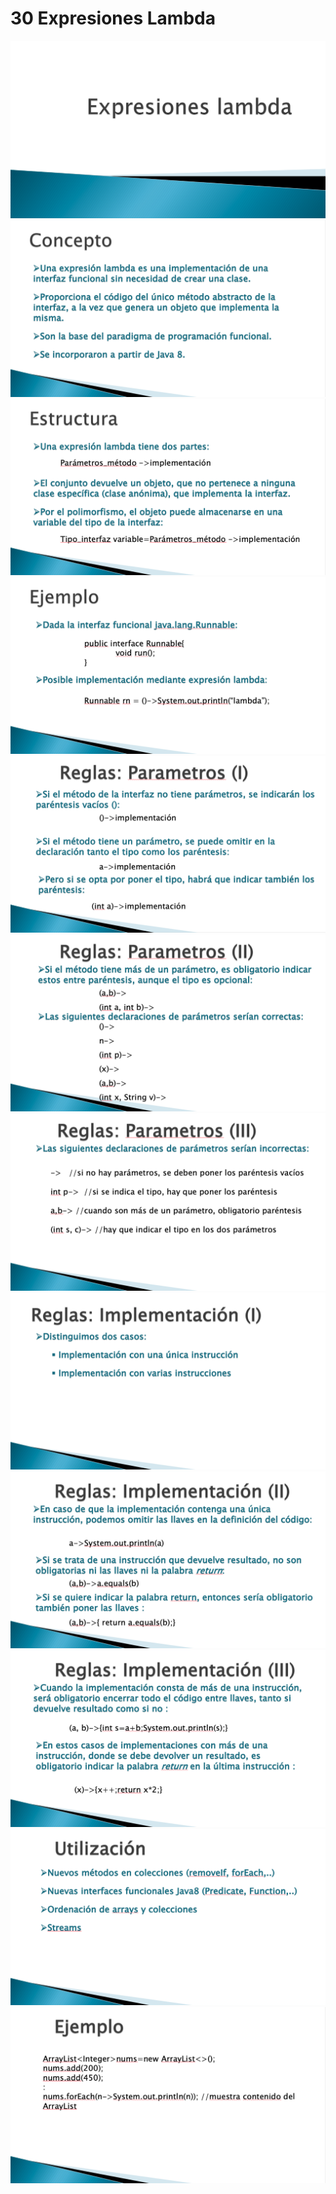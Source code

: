 # 30 Expresiones Lambda

<img src="images/30-01.png">
<img src="images/30-02.png">
<img src="images/30-03.png">
<img src="images/30-04.png">
<img src="images/30-05.png">
<img src="images/30-06.png">
<img src="images/30-07.png">
<img src="images/30-08.png">
<img src="images/30-09.png">
<img src="images/30-10.png">
<img src="images/30-11.png">
<img src="images/30-12.png">
